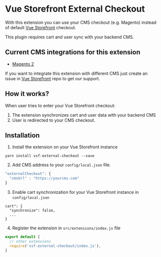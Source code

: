 # Vue Storefront External Checkout

With this extension you can use your CMS checkout (e.g. Magento) instead of default [Vue Storefront](https://github.com/DivanteLtd/vue-storefront) checkout.

This plugin requires cart and user sync with your backend CMS. 

## Current CMS integrations for this extension

* [Magento 2](https://github.com/DivanteLtd/magento2-external-checkout)

If you want to integrate this extension with different CMS just create an issue in [Vue Storefront](https://github.com/DivanteLtd/vue-storefront) repo to get our support.
## How it works?

When user tries to enter your Vue Storefront checkout:
1. The extension synchronizes cart and user data with your backend CMS
2. User is redirected to your CMS checkout.

## Installation

1. Install the extension on your Vue Storefront instance
````
yarn install vsf-external-checkout --save
````
2. Add CMS address to your `config/local.json` file.
````js
"externalCheckout": {
  "cmsUrl" : "https://yourcms.com"
}
````
3. Enable cart synchronization for your Vue Storefront instance in `config/local.json`
````
cart": {
  "synchronize": false,
  ...
}
````
4. Register the extension in `src/extensions/index.js` file
````js
export default [
  // other extensions
  require('vsf-external-checkout/index.js'),
]
